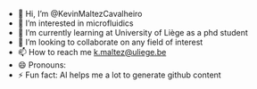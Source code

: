 - 👋 Hi, I’m @KevinMaltezCavalheiro
- 👀 I’m interested in microfluidics
- 🌱 I’m currently learning at University of Liège as a phd student
- 💞️ I’m looking to collaborate on any field of interest
- 📫 How to reach me k.maltez@uliege.be
- 😄 Pronouns:
- ⚡ Fun fact: AI helps me a lot to generate github content

<!---
KevinMaltezCavalheiro/KevinMaltezCavalheiro is a ✨ special ✨ repository because its `README.md` (this file) appears on your GitHub profile.
You can click the Preview link to take a look at your changes.
--->
